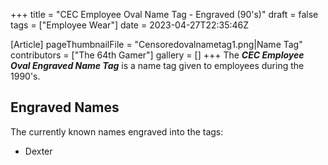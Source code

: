 +++
title = "CEC Employee Oval Name Tag - Engraved (90's)"
draft = false
tags = ["Employee Wear"]
date = 2023-04-27T22:35:46Z

[Article]
pageThumbnailFile = "Censoredovalnametag1.png|Name Tag"
contributors = ["The 64th Gamer"]
gallery = []
+++
The <b><i>CEC Employee Oval Engraved Name Tag</b></i> is a name tag given to employees during the 1990's.

<h2> Engraved Names </h2>
The currently known names engraved into the tags:

* Dexter


